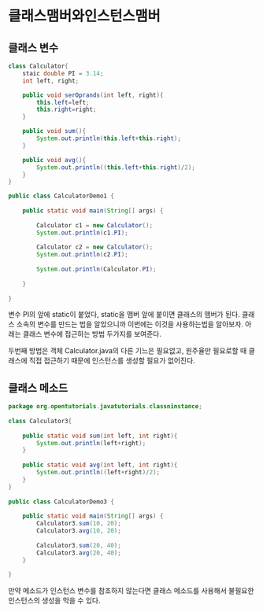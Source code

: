 # 클래스맴버와인스턴스맴버

## 클래스 변수

```java
class Calculator{
    staic double PI = 3.14;
    int left, right;

    public void serOprands(int left, right){
        this.left=left;
        this.right=right;
    }

    public void sum(){
        System.out.println(this.left+this.right);
    }

    public void avg(){
        System.out.println((this.left+this.right)/2);
    }
}

public class CalculatorDemo1 {
 
    public static void main(String[] args) {
 
        Calculator c1 = new Calculator();
        System.out.println(c1.PI);
 
        Calculator c2 = new Calculator();
        System.out.println(c2.PI);
 
        System.out.println(Calculator.PI);
 
    }
 
}
```
변수 PI의 앞에 static이 붙었다, static을 맴버 앞에 붙이면 클래스의 맴버가 된다. 클래스 소속의 변수를 만드는 법을 알았으니까 이번에는 이것을 사용하는법을 알아보자. 아래는 클래스 변수에 접근하는 방법 두가지를 보여준다.

두번째 방법은 객체 Calculator.java의 다른 기느은 필요없고, 원주율만 필요로할 때 클래스에 직접 접근하기 때문에 인스턴스를 생성할 필요가 없어진다.

## 클래스 메소드

```java
package org.opentutorials.javatutorials.classninstance;
 
class Calculator3{
  
    public static void sum(int left, int right){
        System.out.println(left+right);
    }
     
    public static void avg(int left, int right){
        System.out.println((left+right)/2);
    }
}
 
public class CalculatorDemo3 {
     
    public static void main(String[] args) {
        Calculator3.sum(10, 20);
        Calculator3.avg(10, 20);
         
        Calculator3.sum(20, 40);
        Calculator3.avg(20, 40);
    }
 
}
```

만약 메소드가 인스턴스 변수를 참조하지 않는다면 클래스 메소드를 사용해서 불필요한 인스턴스의 생성을 막을 수 있다.
